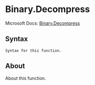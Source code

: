 ---
---

# Binary.Decompress

Microsoft Docs: [Binary.Decompress](https://docs.microsoft.com/en-us/powerquery-m/binary-decompress)

## Syntax

```
Syntax for this function.
```

## About

About this function.

